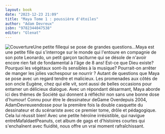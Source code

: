 ```yaml
---
layout: book
date: "2023-12-23 21:09"
title: "Maya Tome 1 : poussière d'étoiles"
author: "Adam Devreux"
isbn: "9782344047538"
editor: "Glenat"
---
```

![Couverture](/img/9782344047538.jpeg)Une petite fillequi se pose de grandes questions...Maya est une petite fille qui s'interroge sur le monde qui l'entoure en compagnie de son pote Leonardo, un petit garçon taciturne qui se désole de n'avoir encore rien fait de fondamental à l'âge de 8 ans! Est-ce que Dieu existe? Pourquoi les végétaux sont-ils sensibles à la musique? Pourrait-on arrêter de manger les jolies vachespour se nourrir ? Autant de questions que Maya se pose avec un regard tendre et malicieux. Les promenades aux côtés de son oncle Eugène, chez qui elle vit, sont aussi de belles occasions pour entamer un délicieux dialogue. Avec un répondant désarmant, Maya aborde ici des thèmes de Société qui donnent à réfléchir non sans une bonne dose d'humour! Connu pour être le dessinateur deGame Overdepuis 2004, AdamDevreuxendosse pour la première fois la double casquette du dessinateur et du scénariste avec ce premier tome, drôle et pédagogique. Cela lui réussit bien! Avec une petite héroïne irrésistible, qui navigue entreMafaldaetPeanuts, cet album de gags et d'histoires courtes qui s'enchaînent avec fluidité, nous offre un vrai moment rafraîchissant.
